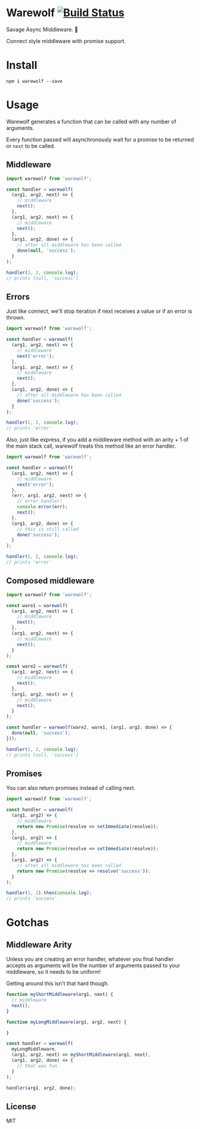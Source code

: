 # Warewolf [![Build Status](https://travis-ci.org/hixme/warewolf.svg?branch=master)](https://travis-ci.org/hixme/warewolf)
Savage Async Middleware. :wolf:

Connect style middleware with promise support. 

# Install

`npm i warewolf --save`

# Usage

Warewolf generates a function that can be called with any number of arguments. 

Every function passed will asynchronously wait for a promise to be returned or `next` to be called.

## Middleware

```js
import warewolf from 'warewolf';

const handler = warewolf(
  (arg1, arg2, next) => {
    // middleware
    next();
  },
  (arg1, arg2, next) => {
    // middleware
    next();
  },
  (arg1, arg2, done) => {
    // after all middleware has been called
    done(null, 'success');
  }
);

handler(1, 2, console.log);
// prints [null, 'success']

```

## Errors

Just like connect, we'll stop iteration if next receives a value or if an error is thrown.

```js
import warewolf from 'warewolf';

const handler = warewolf(
  (arg1, arg2, next) => {
    // middleware
    next('error');
  },
  (arg1, arg2, next) => {
    // middleware
    next();
  },
  (arg1, arg2, done) => {
    // after all middleware has been called
    done('success');
  }
);

handler(1, 2, console.log);
// prints 'error'

```

Also, just like express, if you add a middleware method with an arity + 1 of the main stack call, warewolf treats this method like an error handler.
 
```js
import warewolf from 'warewolf';

const handler = warewolf(
  (arg1, arg2, next) => {
    // middleware
    next('error');
  },
  (err, arg1, arg2, next) => {
    // error handler!
    console.error(err);
    next();
  },
  (arg1, arg2, done) => {
    // this is still called
    done('success');
  }
);

handler(1, 2, console.log);
// prints 'error'

```

## Composed middleware

```js
import warewolf from 'warewolf';

const ware1 = warewolf(
  (arg1, arg2, next) => {
    // middleware
    next();
  },
  (arg1, arg2, next) => {
    // middleware
    next();
  }
);

const ware2 = warewolf(
  (arg1, arg2, next) => {
    // middleware
    next();
  },
  (arg1, arg2, next) => {
    // middleware
    next();
  }
);

const handler = warewolf(ware2, ware1, (arg1, arg2, done) => {
  done(null, 'success');
}));

handler(1, 2, console.log);
// prints [null, 'success']
```

## Promises

You can also return promises instead of calling next.

```js
import warewolf from 'warewolf';

const handler = warewolf(
  (arg1, arg2) => {
    // middleware
    return new Promise(resolve => setImmediate(resolve));
  },
  (arg1, arg2) => {
    // middleware
    return new Promise(resolve => setImmediate(resolve));
  },
  (arg1, arg2) => {
    // after all middleware has been called
    return new Promise(resolve => resolve('success'));
  }
);

handler(1, 2).then(console.log);
// prints 'success'

```

# Gotchas

## Middleware Arity

Unless you are creating an error handler, whatever you final handler accepts as arguments will be the number of arguments passed to your middleware, so it needs to be uniform!

Getting around this isn't that hard though.

```js
function myShortMiddleware(arg1, next) {
  // middleware
  next();
}

function myLongMiddleware(arg1, arg2, next) {

}

const handler = warewolf(
  myLongMiddleware,
  (arg1, arg2, next) => myShortMiddleware(arg1, next),
  (arg1, arg2, done) => {
    // that was fun
  }
);

handler(arg1, arg2, done);
```

## License

MIT
